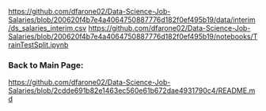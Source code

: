 https://github.com/dfarone02/Data-Science-Job-Salaries/blob/200620f4b7e4a4064750887776d182f0ef495b19/data/interim/ds_salaries_interim.csv
https://github.com/dfarone02/Data-Science-Job-Salaries/blob/200620f4b7e4a4064750887776d182f0ef495b19/notebooks/TrainTestSplit.ipynb

### Back to Main Page: <br>
https://github.com/dfarone02/Data-Science-Job-Salaries/blob/2cdde691b82e1463ec560e61b672dae4931790c4/README.md
